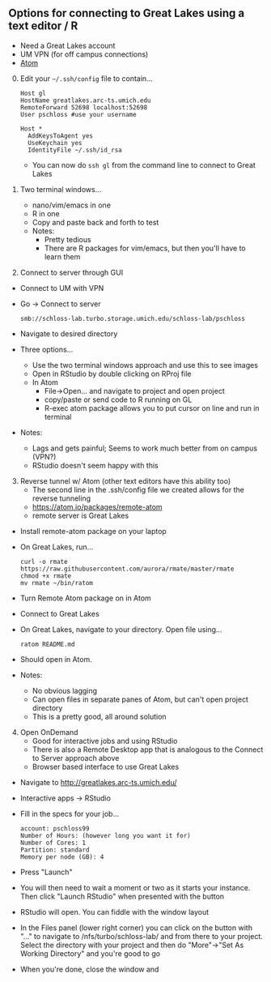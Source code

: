 ## Options for connecting to Great Lakes using a text editor / R
* Need a Great Lakes account
* UM VPN (for off campus connections)
* [Atom](https://atom.io)

0. Edit your `~/.ssh/config` file to contain...

      ```
      Host gl
      HostName greatlakes.arc-ts.umich.edu
      RemoteForward 52698 localhost:52698
      User pschloss #use your username

      Host *
        AddKeysToAgent yes
        UseKeychain yes
        IdentityFile ~/.ssh/id_rsa
      ```
      
    * You can now do `ssh gl` from the command line to connect to Great Lakes


1. Two terminal windows...
   * nano/vim/emacs in one
   * R in one
   * Copy and paste back and forth to test
   * Notes:
     - Pretty tedious
     - There are R packages for vim/emacs, but then you'll have to learn them

2. Connect to server through GUI
  * Connect to UM with VPN
  * Go -> Connect to server
      
      ```
      smb://schloss-lab.turbo.storage.umich.edu/schloss-lab/pschloss
      ```
      
  * Navigate to desired directory
  * Three options...
    - Use the two terminal windows approach and use this to see images
    - Open in RStudio by double clicking on RProj file
    - In Atom
      - File->Open... and navigate to project and open project
      - copy/paste or send code to R running on GL
      - R-exec atom package allows you to put cursor on line and run in terminal
  * Notes:
    - Lags and gets painful; Seems to work much better from on campus (VPN?)
    - RStudio doesn't seem happy with this

3. Reverse tunnel w/ Atom (other text editors have this ability too)
     - The second line in the .ssh/config file we created allows for the reverse tunneling
     - https://atom.io/packages/remote-atom
     - remote server is Great Lakes
  * Install remote-atom package on your laptop
  * On Great Lakes, run...

    ```
    curl -o rmate https://raw.githubusercontent.com/aurora/rmate/master/rmate
    chmod +x rmate
    mv rmate ~/bin/ratom
    ```
    
  * Turn Remote Atom package on in Atom
  * Connect to Great Lakes
  * On Great Lakes, navigate to your directory. Open file using...

    ```
    ratom README.md
    ```
    
  * Should open in Atom.
  * Notes:
    - No obvious lagging
    - Can open files in separate panes of Atom, but can't open project directory
    - This is a pretty good, all around solution

4. Open OnDemand
    - Good for interactive jobs and using RStudio
    - There is also a Remote Desktop app that is analogous to the Connect to Server approach above
    - Browser based interface to use Great Lakes
  * Navigate to  http://greatlakes.arc-ts.umich.edu/
  * Interactive apps -> RStudio
  * Fill in the specs for your job...
    
    ```
    account: pschloss99
    Number of Hours: (however long you want it for)
    Number of Cores: 1
    Partition: standard
    Memory per node (GB): 4
    ```
  * Press "Launch"
  * You will then need to wait a moment or two as it starts your instance. Then click "Launch RStudio" when presented with the button
  * RStudio will open. You can fiddle with the window layout
  * In the Files panel (lower right corner) you can click on the button with "..." to navigate to /nfs/turbo/schloss-lab/<uniquename> and from there to your project. Select the directory with your project and then do "More"->"Set As Working Directory" and you're good to go
  * When you're done, close the window and 
